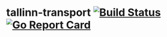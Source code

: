 # tallinn-transport [![Build Status](https://github.com/better-than-yours/tallinn-transport/workflows/actions/badge.svg)](https://github.com/better-than-yours/tallinn-transport/actions) [![Go Report Card](https://goreportcard.com/badge/github.com/better-than-yours/tallinn-transport)](https://goreportcard.com/report/github.com/better-than-yours/tallinn-transport)

